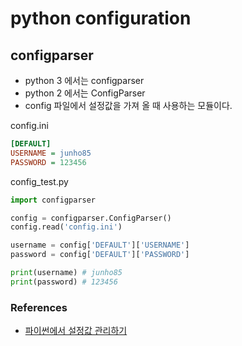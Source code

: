 # python configuration

## configparser
* python 3 에서는 configparser
* python 2 에서는 ConfigParser
* config 파일에서 설정값을 가져 올 때 사용하는 모듈이다.

config.ini
```ini
[DEFAULT]
USERNAME = junho85
PASSWORD = 123456
```

config_test.py
```python
import configparser

config = configparser.ConfigParser()
config.read('config.ini')

username = config['DEFAULT']['USERNAME']
password = config['DEFAULT']['PASSWORD']

print(username) # junho85
print(password) # 123456
```

### References
* [파이썬에서 설정값 관리하기](https://mingrammer.com/ways-to-manage-the-configuration-in-python/)
